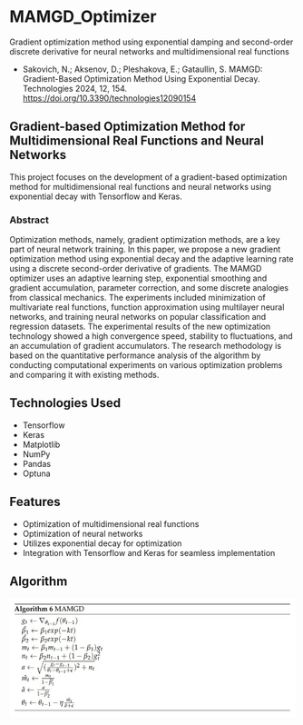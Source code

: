 # MAMGD_Optimizer
Gradient optimization method using exponential damping and second-order discrete derivative for neural networks and multidimensional real functions

* Sakovich, N.; Aksenov, D.; Pleshakova, E.; Gataullin, S. MAMGD: Gradient-Based Optimization Method Using Exponential Decay. Technologies 2024, 12, 154. https://doi.org/10.3390/technologies12090154

## Gradient-based Optimization Method for Multidimensional Real Functions and Neural Networks

This project focuses on the development of a gradient-based optimization method for multidimensional real functions and neural networks using exponential decay with Tensorflow and Keras.

### Abstract
Optimization methods, namely, gradient optimization methods, are a key part of neural network training. In this paper, we propose a new gradient optimization method using exponential decay and the adaptive learning rate using a discrete second-order derivative of gradients. The MAMGD optimizer uses an adaptive learning step, exponential smoothing and gradient accumulation, parameter correction, and some discrete analogies from classical mechanics. The experiments included minimization of multivariate real functions, function approximation using multilayer neural networks, and training neural networks on popular classification and regression datasets. The experimental results of the new optimization technology showed a high convergence speed, stability to fluctuations, and an accumulation of gradient accumulators. The research methodology is based on the quantitative performance analysis of the algorithm by conducting computational experiments on various optimization problems and comparing it with existing methods.

## Technologies Used
- Tensorflow
- Keras
- Matplotlib
- NumPy
- Pandas
- Optuna

## Features
- Optimization of multidimensional real functions
- Optimization of neural networks
- Utilizes exponential decay for optimization
- Integration with Tensorflow and Keras for seamless implementation

## Algorithm
<img width="800px" src="https://github.com/NekkittAY/MAMGD_Optimizer/blob/main/doc/MAMGD_optimizer_img.jpg?raw=true"/>
